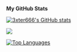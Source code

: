 <b>My GitHub Stats</b>

<a href="http://www.github.com/3xter666"><img src="https://github-readme-stats.vercel.app/api?username=3xter666&show_icons=true&hide=&count_private=true&title_color=0891b2&text_color=ffffff&icon_color=0891b2&bg_color=1c1917&hide_border=true&show_icons=true" alt="3xter666's GitHub stats" /></a>

<a href="http://www.github.com/3xter666"><img src="https://github-readme-streak-stats.herokuapp.com/?user=3xter666&stroke=ffffff&background=1c1917&ring=0891b2&fire=0891b2&currStreakNum=ffffff&currStreakLabel=0891b2&sideNums=ffffff&sideLabels=ffffff&dates=ffffff&hide_border=true" /></a>

<a href="https://github.com/3xter666" align="left"><img src="https://github-readme-stats.vercel.app/api/top-langs/?username=3xter666&langs_count=10&title_color=0891b2&text_color=ffffff&icon_color=0891b2&bg_color=1c1917&hide_border=true&locale=en&custom_title=Top%20%Languages" alt="Top Languages" /></a>
